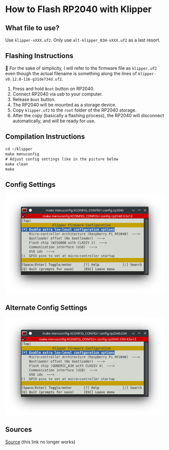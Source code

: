 # How to Flash RP2040 with Klipper

## What file to use?

Use `klipper-vXXX.uf2`. Only use `alt-klipper_03H-vXXX.uf2` as a last resort.

## Flashing Instructions

📝 For the sake of simplicity, I will refer to the firmware file as `klipper.uf2` even though the actual filename is something along the lines of `klipper-v0.12.0-116-g31de734d.uf2`.

1. Press and hold `Boot` button on RP2040.
2. Connect RP2040 via usb to your computer.
3. Release `Boot` button.
4. The RP2040 will be mounted as a storage device.
5. Copy `klipper.uf2` to the `root` folder of the RP2040 storage.
6. After the copy (basically a flashing process), the RP2040 will disconnect automatically, and will be ready for use.

## Compilation Instructions

```shell
cd ~/klipper
make menuconfig
# Adjust config settings like in the picture below
make clean
make
```

## Config Settings

![Method 1](../images/compile.png)

## Alternate Config Settings

![Method 1](../images/compile-alt.png)

## Sources

[Source](https://github.com/Travis90x/TwoTrees-Sapphire-Plus-SP5-Marlin/tree/default/Klipper-Firmware/RP2040_Firmware) (this link no longer works)
